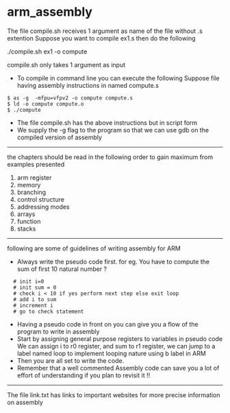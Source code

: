 # arm_assembly

The file compile.sh receives 1 argument as name of the file without .s extention
Suppose you want to compile ex1.s then do the following 

./compile.sh ex1 -o compute

compile.sh only takes 1 argument as input 

- To compile in command line you can execute the following 
Suppose file having assembly instructions in named compute.s

```
$ as -g  -mfpu=vfpv2 -o compute compute.s 
$ ld -o compute compute.o 
$ ./compute 
```
- The file compile.sh has the above instructions but in script form 
- We supply the -g flag to the program so that we can use gdb on the compiled version of assembly 

---
the chapters should be read in the following order to gain maximum from examples presented 

1. arm register 
2. memory 
3. branching 
4. control structure 
5. addressing modes 
6. arrays 
7. function 
8. stacks 

---

following are some of guidelines of writing assembly for ARM 

- Always write the pseudo code first. 
 for eg. You have to compute the sum of first 10 natural number ?
```   
  # init i=0 
  # init sum = 0
  # check i < 10 if yes perform next step else exit loop
  # add i to sum 
  # increment i 
  # go to check statement 
```  
- Having a pseudo code in front on you can give you a flow of the program to write in assembly 
- Start by assigning general purpose registers to variables in pseudo code 
We can assign i to r0 register, and sum to r1 register, we can jump to a label named loop to implement looping nature using b label 
in ARM 
- Then you are all set to write the code. 
- Remember that a well commented Assembly code can save you a lot of effort of understanding if you plan to revisit it !!

---

The file link.txt has links to important websites for more precise information on assembly 
